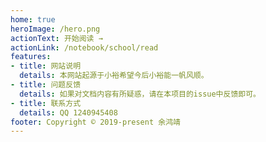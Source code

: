 ```yaml
---
home: true
heroImage: /hero.png
actionText: 开始阅读 →
actionLink: /notebook/school/read
features:
- title: 网站说明
  details: 本网站起源于小裕希望今后小裕能一帆风顺。
- title: 问题反馈
  details: 如果对文档内容有所疑惑，请在本项目的issue中反馈即可。
- title: 联系方式
  details: QQ 1240945408
footer: Copyright © 2019-present 余鸿靖
---
```

